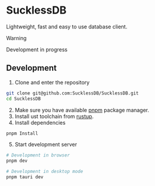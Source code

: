 # SucklessDB

Lightweight, fast and easy to use database client.

> [!WARNING]  
> Development in progress

## Development

1. Clone and enter the repository
```bash
git clone git@github.com:SucklessDB/SucklessDB.git
cd SucklessDB
```
2. Make sure you have available [pnpm](https://pnpm.io/installation) package manager.
3. Install ust toolchain from [rustup](https://rustup.rs/).
4. Install dependencies
```bash
pnpm Install
```
5. Start development server
```bash
# Development in browser
pnpm dev

# Development in desktop mode
pnpm tauri dev
```
